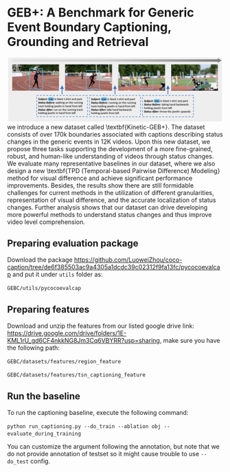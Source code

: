 # GEB+: A Benchmark for Generic Event Boundary Captioning, Grounding and Retrieval

![image](https://github.com/Yuxuan-W/GEB-Plus/blob/master/figures/Cover.png)
we introduce a new dataset called \textbf{Kinetic-GEB+}. The dataset consists of over 170k boundaries associated with captions describing status changes in the generic events in 12K videos. Upon this new dataset, we propose three tasks supporting the development of a more fine-grained, robust, and human-like understanding of videos through status changes. 
We evaluate many representative baselines in our dataset, where we also design a new \textbf{TPD (Temporal-based Pairwise Difference) Modeling} method for visual difference and achieve significant performance improvements. Besides, the results show there are still formidable challenges for current methods in the utilization of different granularities, representation of visual difference, and the accurate localization of status changes. Further analysis shows that our dataset can drive developing more powerful methods to understand status changes and thus improve video level comprehension.

## Preparing evaluation package
Download the package https://github.com/LuoweiZhou/coco-caption/tree/de6f385503ac9a4305a1dcdc39c02312f9fa13fc/pycocoevalcap and put it under `utils` folder as:

`GEBC/utils/pycocoevalcap`

## Preparing features
Download and unzip the features from our listed google drive link: https://drive.google.com/drive/folders/1E-KML1rU_gd6CF4nkkNG8Jm3Cq6VBYRR?usp=sharing, make sure you have the following path:

`GEBC/datasets/features/region_feature`

`GEBC/datasets/features/tsn_captioning_feature`

## Run the baseline
To run the captioning baseline, execute the following command:

`python run_captioning.py --do_train --ablation obj --evaluate_during_training`

You can customize the argument following the annotation, but note that we do not provide annotation of testset so it might cause trouble to use  `--do_test` config.
